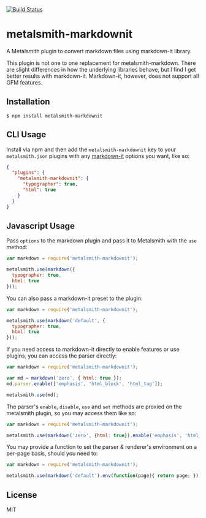 [![Build Status](https://travis-ci.org/mayo/metalsmith-markdownit.svg?branch=master)](https://travis-ci.org/mayo/metalsmith-markdownit)

# metalsmith-markdownit

A Metalsmith plugin to convert markdown files using markdown-it library.

This plugin is not one to one replacement for metalsmith-markdown. There are slight differences in how the underlying libraries behave, but I find I get better results with markdown-it. Markdown-it, however, does not support all GFM features.

## Installation

    $ npm install metalsmith-markdownit

## CLI Usage

Install via npm and then add the `metalsmith-markdownit` key to your `metalsmith.json` plugins with any [markdown-it](https://github.com/markdown-it/markdown-it) options you want, like so:

```json
{
  "plugins": {
    "metalsmith-markdownit": {
      "typographer": true,
      "html": true
    }
  }
}
```

## Javascript Usage

Pass `options` to the markdown plugin and pass it to Metalsmith with the `use` method:

```js
var markdown = require('metalsmith-markdownit');

metalsmith.use(markdown({
  typographer: true,
  html: true
}));
```

You can also pass a markdown-it preset to the plugin:

```js
var markdown = require('metalsmith-markdownit');

metalsmith.use(markdown('default', {
  typographer: true,
  html: true
}));
```

If you need access to markdown-it directly to enable features or use plugins, you can access the parser directly:

```js
var markdown = require('metalsmith-markdownit');

var md = markdown('zero', { html: true });
md.parser.enable(['emphasis', 'html_block', 'html_tag']);

metalsmith.use(md);
```

The parser's `enable`, `disable`, `use` and `set` methods are proxied on the metalsmith plugin, so you may access them like so:

```js
var markdown = require('metalsmith-markdownit');

metalsmith.use(markdown('zero', {html: true}).enable('emphasis', 'html_block', 'html_tag'))
```

You may provide a function to set the parser & renderer's environment on a per-page basis, should you need to:

```js
var markdown = require('metalsmith-markdownit');

metalsmith.use(markdown('default').env(function(page){ return page; }))
```

## License

  MIT
